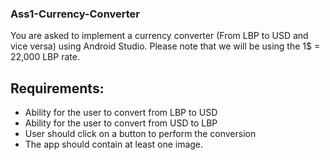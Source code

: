 ### Ass1-Currency-Converter

You are asked to implement a currency converter (From LBP to USD and vice versa) using Android Studio.
Please note that we will be using the 1$ = 22,000 LBP rate.

## Requirements:
- Ability for the user to convert from LBP to USD
- Ability for the user to convert from USD to LBP
- User should click on a button to perform the conversion
- The app should contain at least one image. 

